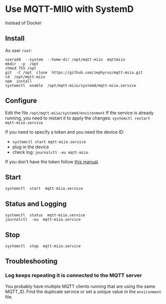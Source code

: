# Use MQTT-MIIO with SystemD
Instead of Docker

## Install
As user `root`:
```
useradd  --system  --home-dir /opt/mqtt-miio  mqttmiio
mkdir  -p  /opt
chmod 755 /opt
git  -C /opt  clone  https://github.com/zephyrus/mqtt-miio.git
cd  /opt/mqtt-miio
npm  install
systemctl  enable  /opt/mqtt-miio/systemd/mqtt-miio.service
```

## Configure
Edit the file `/opt/mqtt-miio/systemd/environment`
If the service is already running, you need to restart it to apply the changes: `systemctl restart mqtt-miio.service`

If you need to specify a token and you need the device ID:
- `systemctl start mqtt-miio.service`
- plug in the device
- check log: `journalctl -eu mqtt-miio`

If you don't have the token follow [this manual](https://github.com/Maxmudjon/com.xiaomi-miio/blob/master/docs/obtain_token.md).

## Start
```
systemctl  start  mqtt-miio.service
```

## Status and Logging
```
systemctl  status  mqtt-miio.service
journalctl  -eu  mqtt-miio.service
```

## Stop
```
systemctl  stop  mqtt-miio.service
```

## Troubleshooting

### Log keeps repeating it is connected to the MQTT server
You probably have multiple MQTT clients running that are using the same MQTT_ID. Find the duplicate service or set a unique value in the `environment` file. 
